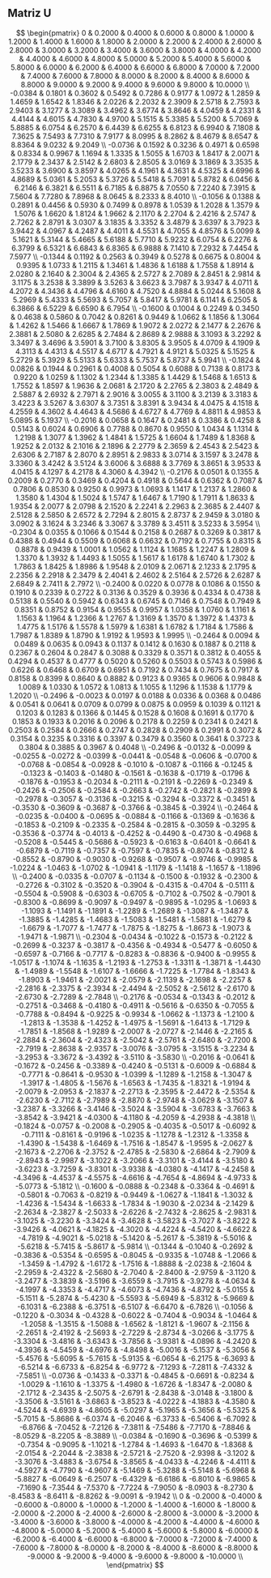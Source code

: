 ## Matriz U
$$
\begin{pmatrix}
 0 & 0.2000 & 0.4000 & 0.6000 & 0.8000 & 1.0000 & 1.2000 & 1.4000 & 1.6000 & 1.8000 & 2.0000 & 2.2000 & 2.4000 & 2.6000 & 2.8000 & 3.0000 & 3.2000 & 3.4000 & 3.6000 & 3.8000 & 4.0000 & 4.2000 & 4.4000 & 4.6000 & 4.8000 & 5.0000 & 5.2000 & 5.4000 & 5.6000 & 5.8000 & 6.0000 & 6.2000 & 6.4000 & 6.6000 & 6.8000 & 7.0000 & 7.2000 & 7.4000 & 7.6000 & 7.8000 & 8.0000 & 8.2000 & 8.4000 & 8.6000 & 8.8000 & 9.0000 & 9.2000 & 9.4000 & 9.6000 & 9.8000 & 10.0000 \\
 -0.0384 & 0.1801 & 0.3602 & 0.5492 & 0.7286 & 0.9177 & 1.0972 & 1.2859 & 1.4659 & 1.6542 & 1.8346 & 2.0226 & 2.2032 & 2.3909 & 2.5718 & 2.7593 & 2.9403 & 3.1277 & 3.3089 & 3.4962 & 3.6774 & 3.8646 & 4.0459 & 4.2331 & 4.4144 & 4.6015 & 4.7830 & 4.9700 & 5.1515 & 5.3385 & 5.5200 & 5.7069 & 5.8885 & 6.0754 & 6.2570 & 6.4439 & 6.6255 & 6.8123 & 6.9940 & 7.1808 & 7.3625 & 7.5493 & 7.7310 & 7.9177 & 8.0995 & 8.2862 & 8.4679 & 8.6547 & 8.8364 & 9.0232 & 9.2049 \\
 -0.0736 & 0.1592 & 0.3236 & 0.4971 & 0.6598 & 0.8334 & 0.9967 & 1.1694 & 1.3335 & 1.5055 & 1.6703 & 1.8417 & 2.0071 & 2.1779 & 2.3437 & 2.5142 & 2.6803 & 2.8505 & 3.0169 & 3.1869 & 3.3535 & 3.5233 & 3.6900 & 3.8597 & 4.0265 & 4.1961 & 4.3631 & 4.5325 & 4.6996 & 4.8689 & 5.0361 & 5.2053 & 5.3726 & 5.5418 & 5.7091 & 5.8782 & 6.0456 & 6.2146 & 6.3821 & 6.5511 & 6.7185 & 6.8875 & 7.0550 & 7.2240 & 7.3915 & 7.5604 & 7.7280 & 7.8968 & 8.0645 & 8.2333 & 8.4010 \\
 -0.1056 & 0.1388 & 0.2891 & 0.4456 & 0.5930 & 0.7499 & 0.8978 & 1.0539 & 1.2028 & 1.3579 & 1.5076 & 1.6620 & 1.8124 & 1.9662 & 2.1170 & 2.2704 & 2.4216 & 2.5747 & 2.7262 & 2.8791 & 3.0307 & 3.1835 & 3.3352 & 3.4879 & 3.6397 & 3.7923 & 3.9442 & 4.0967 & 4.2487 & 4.4011 & 4.5531 & 4.7055 & 4.8576 & 5.0099 & 5.1621 & 5.3144 & 5.4665 & 5.6188 & 5.7710 & 5.9232 & 6.0754 & 6.2276 & 6.3799 & 6.5321 & 6.6843 & 6.8365 & 6.9888 & 7.1410 & 7.2932 & 7.4454 & 7.5977 \\
 -0.1344 & 0.1192 & 0.2563 & 0.3949 & 0.5278 & 0.6675 & 0.8004 & 0.9395 & 1.0733 & 1.2115 & 1.3461 & 1.4836 & 1.6188 & 1.7558 & 1.8914 & 2.0280 & 2.1640 & 2.3004 & 2.4365 & 2.5727 & 2.7089 & 2.8451 & 2.9814 & 3.1175 & 3.2538 & 3.3899 & 3.5263 & 3.6623 & 3.7987 & 3.9347 & 4.0711 & 4.2072 & 4.3436 & 4.4796 & 4.6160 & 4.7520 & 4.8884 & 5.0244 & 5.1608 & 5.2969 & 5.4333 & 5.5693 & 5.7057 & 5.8417 & 5.9781 & 6.1141 & 6.2505 & 6.3866 & 6.5229 & 6.6590 & 6.7954 \\
 -0.1600 & 0.1004 & 0.2249 & 0.3450 & 0.4638 & 0.5860 & 0.7042 & 0.8261 & 0.9449 & 1.0662 & 1.1856 & 1.3064 & 1.4262 & 1.5466 & 1.6667 & 1.7869 & 1.9072 & 2.0272 & 2.1477 & 2.2676 & 2.3881 & 2.5080 & 2.6285 & 2.7484 & 2.8689 & 2.9888 & 3.1093 & 3.2292 & 3.3497 & 3.4696 & 3.5901 & 3.7100 & 3.8305 & 3.9505 & 4.0709 & 4.1909 & 4.3113 & 4.4313 & 4.5517 & 4.6717 & 4.7921 & 4.9121 & 5.0325 & 5.1525 & 5.2729 & 5.3929 & 5.5133 & 5.6333 & 5.7537 & 5.8737 & 5.9941 \\
 -0.1824 & 0.0826 & 0.1944 & 0.2961 & 0.4008 & 0.5054 & 0.6088 & 0.7138 & 0.8173 & 0.9220 & 1.0259 & 1.1302 & 1.2344 & 1.3385 & 1.4429 & 1.5468 & 1.6513 & 1.7552 & 1.8597 & 1.9636 & 2.0681 & 2.1720 & 2.2765 & 2.3803 & 2.4849 & 2.5887 & 2.6932 & 2.7971 & 2.9016 & 3.0055 & 3.1100 & 3.2139 & 3.3183 & 3.4223 & 3.5267 & 3.6307 & 3.7351 & 3.8391 & 3.9434 & 4.0475 & 4.1518 & 4.2559 & 4.3602 & 4.4643 & 4.5686 & 4.6727 & 4.7769 & 4.8811 & 4.9853 & 5.0895 & 5.1937 \\
 -0.2016 & 0.0658 & 0.1647 & 0.2481 & 0.3386 & 0.4258 & 0.5143 & 0.6024 & 0.6906 & 0.7788 & 0.8670 & 0.9550 & 1.0434 & 1.1314 & 1.2198 & 1.3077 & 1.3962 & 1.4841 & 1.5725 & 1.6604 & 1.7489 & 1.8368 & 1.9252 & 2.0132 & 2.1016 & 2.1896 & 2.2779 & 2.3659 & 2.4543 & 2.5423 & 2.6306 & 2.7187 & 2.8070 & 2.8951 & 2.9833 & 3.0714 & 3.1597 & 3.2478 & 3.3360 & 3.4242 & 3.5124 & 3.6006 & 3.6888 & 3.7769 & 3.8651 & 3.9533 & 4.0415 & 4.1297 & 4.2178 & 4.3060 & 4.3942 \\
 -0.2176 & 0.0501 & 0.1355 & 0.2009 & 0.2770 & 0.3469 & 0.4204 & 0.4918 & 0.5644 & 0.6362 & 0.7087 & 0.7806 & 0.8530 & 0.9250 & 0.9973 & 1.0693 & 1.1417 & 1.2137 & 1.2860 & 1.3580 & 1.4304 & 1.5024 & 1.5747 & 1.6467 & 1.7190 & 1.7911 & 1.8633 & 1.9354 & 2.0077 & 2.0798 & 2.1520 & 2.2241 & 2.2963 & 2.3685 & 2.4407 & 2.5128 & 2.5850 & 2.6572 & 2.7294 & 2.8015 & 2.8737 & 2.9459 & 3.0180 & 3.0902 & 3.1624 & 3.2346 & 3.3067 & 3.3789 & 3.4511 & 3.5233 & 3.5954 \\
 -0.2304 & 0.0355 & 0.1066 & 0.1544 & 0.2158 & 0.2687 & 0.3269 & 0.3817 & 0.4388 & 0.4944 & 0.5509 & 0.6068 & 0.6632 & 0.7192 & 0.7755 & 0.8315 & 0.8878 & 0.9439 & 1.0001 & 1.0562 & 1.1124 & 1.1685 & 1.2247 & 1.2809 & 1.3370 & 1.3932 & 1.4493 & 1.5055 & 1.5617 & 1.6178 & 1.6740 & 1.7302 & 1.7863 & 1.8425 & 1.8986 & 1.9548 & 2.0109 & 2.0671 & 2.1233 & 2.1795 & 2.2356 & 2.2918 & 2.3479 & 2.4041 & 2.4602 & 2.5164 & 2.5726 & 2.6287 & 2.6849 & 2.7411 & 2.7972 \\
 -0.2400 & 0.0220 & 0.0778 & 0.1086 & 0.1550 & 0.1910 & 0.2339 & 0.2722 & 0.3136 & 0.3529 & 0.3936 & 0.4334 & 0.4738 & 0.5138 & 0.5540 & 0.5942 & 0.6343 & 0.6745 & 0.7146 & 0.7548 & 0.7949 & 0.8351 & 0.8752 & 0.9154 & 0.9555 & 0.9957 & 1.0358 & 1.0760 & 1.1161 & 1.1563 & 1.1964 & 1.2366 & 1.2767 & 1.3169 & 1.3570 & 1.3972 & 1.4373 & 1.4775 & 1.5176 & 1.5578 & 1.5979 & 1.6381 & 1.6782 & 1.7184 & 1.7586 & 1.7987 & 1.8389 & 1.8790 & 1.9192 & 1.9593 & 1.9995 \\
 -0.2464 & 0.0094 & 0.0489 & 0.0635 & 0.0943 & 0.1137 & 0.1412 & 0.1630 & 0.1887 & 0.2118 & 0.2367 & 0.2604 & 0.2847 & 0.3088 & 0.3329 & 0.3571 & 0.3812 & 0.4055 & 0.4294 & 0.4537 & 0.4777 & 0.5020 & 0.5260 & 0.5503 & 0.5743 & 0.5986 & 0.6226 & 0.6468 & 0.6709 & 0.6951 & 0.7192 & 0.7434 & 0.7675 & 0.7917 & 0.8158 & 0.8399 & 0.8640 & 0.8882 & 0.9123 & 0.9365 & 0.9606 & 0.9848 & 1.0089 & 1.0330 & 1.0572 & 1.0813 & 1.1055 & 1.1296 & 1.1538 & 1.1779 & 1.2020 \\
 -0.2496 & -0.0023 & 0.0197 & 0.0188 & 0.0336 & 0.0368 & 0.0486 & 0.0541 & 0.0641 & 0.0709 & 0.0799 & 0.0875 & 0.0959 & 0.1039 & 0.1121 & 0.1203 & 0.1283 & 0.1366 & 0.1445 & 0.1528 & 0.1608 & 0.1691 & 0.1770 & 0.1853 & 0.1933 & 0.2016 & 0.2096 & 0.2178 & 0.2259 & 0.2341 & 0.2421 & 0.2503 & 0.2584 & 0.2666 & 0.2747 & 0.2828 & 0.2909 & 0.2991 & 0.3072 & 0.3154 & 0.3235 & 0.3316 & 0.3397 & 0.3479 & 0.3560 & 0.3641 & 0.3723 & 0.3804 & 0.3885 & 0.3967 & 0.4048 \\
 -0.2496 & -0.0132 & -0.0099 & -0.0255 & -0.0272 & -0.0399 & -0.0441 & -0.0548 & -0.0606 & -0.0700 & -0.0768 & -0.0854 & -0.0928 & -0.1010 & -0.1087 & -0.1166 & -0.1245 & -0.1323 & -0.1403 & -0.1480 & -0.1561 & -0.1638 & -0.1719 & -0.1796 & -0.1876 & -0.1953 & -0.2034 & -0.2111 & -0.2191 & -0.2269 & -0.2349 & -0.2426 & -0.2506 & -0.2584 & -0.2663 & -0.2742 & -0.2821 & -0.2899 & -0.2978 & -0.3057 & -0.3136 & -0.3215 & -0.3294 & -0.3372 & -0.3451 & -0.3530 & -0.3609 & -0.3687 & -0.3766 & -0.3845 & -0.3924 \\
 -0.2464 & -0.0235 & -0.0400 & -0.0695 & -0.0884 & -0.1166 & -0.1369 & -0.1636 & -0.1853 & -0.2109 & -0.2335 & -0.2584 & -0.2815 & -0.3059 & -0.3295 & -0.3536 & -0.3774 & -0.4013 & -0.4252 & -0.4490 & -0.4730 & -0.4968 & -0.5208 & -0.5445 & -0.5686 & -0.5923 & -0.6163 & -0.6401 & -0.6641 & -0.6879 & -0.7119 & -0.7357 & -0.7597 & -0.7835 & -0.8074 & -0.8312 & -0.8552 & -0.8790 & -0.9030 & -0.9268 & -0.9507 & -0.9746 & -0.9985 & -1.0224 & -1.0463 & -1.0702 & -1.0941 & -1.1179 & -1.1418 & -1.1657 & -1.1896 \\
 -0.2400 & -0.0335 & -0.0707 & -0.1134 & -0.1500 & -0.1932 & -0.2300 & -0.2726 & -0.3102 & -0.3520 & -0.3904 & -0.4315 & -0.4704 & -0.5111 & -0.5504 & -0.5908 & -0.6303 & -0.6705 & -0.7102 & -0.7502 & -0.7901 & -0.8300 & -0.8699 & -0.9097 & -0.9497 & -0.9895 & -1.0295 & -1.0693 & -1.1093 & -1.1491 & -1.1891 & -1.2289 & -1.2689 & -1.3087 & -1.3487 & -1.3885 & -1.4285 & -1.4683 & -1.5083 & -1.5481 & -1.5881 & -1.6279 & -1.6679 & -1.7077 & -1.7477 & -1.7875 & -1.8275 & -1.8673 & -1.9073 & -1.9471 & -1.9871 \\
 -0.2304 & -0.0434 & -0.1022 & -0.1573 & -0.2122 & -0.2699 & -0.3237 & -0.3817 & -0.4356 & -0.4934 & -0.5477 & -0.6050 & -0.6597 & -0.7166 & -0.7717 & -0.8283 & -0.8836 & -0.9400 & -0.9955 & -1.0517 & -1.1074 & -1.1635 & -1.2193 & -1.2753 & -1.3311 & -1.3871 & -1.4430 & -1.4989 & -1.5548 & -1.6107 & -1.6666 & -1.7225 & -1.7784 & -1.8343 & -1.8903 & -1.9461 & -2.0021 & -2.0579 & -2.1139 & -2.1698 & -2.2257 & -2.2816 & -2.3375 & -2.3934 & -2.4494 & -2.5052 & -2.5612 & -2.6170 & -2.6730 & -2.7289 & -2.7848 \\
 -0.2176 & -0.0534 & -0.1343 & -0.2012 & -0.2751 & -0.3468 & -0.4180 & -0.4911 & -0.5616 & -0.6350 & -0.7055 & -0.7788 & -0.8494 & -0.9225 & -0.9934 & -1.0662 & -1.1373 & -1.2100 & -1.2813 & -1.3538 & -1.4252 & -1.4975 & -1.5691 & -1.6413 & -1.7129 & -1.7851 & -1.8568 & -1.9289 & -2.0007 & -2.0727 & -2.1446 & -2.2165 & -2.2884 & -2.3604 & -2.4323 & -2.5042 & -2.5761 & -2.6480 & -2.7200 & -2.7919 & -2.8638 & -2.9357 & -3.0076 & -3.0795 & -3.1515 & -3.2234 & -3.2953 & -3.3672 & -3.4392 & -3.5110 & -3.5830 \\
 -0.2016 & -0.0641 & -0.1672 & -0.2456 & -0.3389 & -0.4240 & -0.5131 & -0.6009 & -0.6884 & -0.7771 & -0.8641 & -0.9530 & -1.0399 & -1.1289 & -1.2158 & -1.3047 & -1.3917 & -1.4805 & -1.5676 & -1.6563 & -1.7435 & -1.8321 & -1.9194 & -2.0079 & -2.0953 & -2.1837 & -2.2713 & -2.3595 & -2.4472 & -2.5354 & -2.6230 & -2.7112 & -2.7989 & -2.8870 & -2.9748 & -3.0629 & -3.1507 & -3.2387 & -3.3266 & -3.4146 & -3.5024 & -3.5904 & -3.6783 & -3.7663 & -3.8542 & -3.9421 & -4.0300 & -4.1180 & -4.2059 & -4.2938 & -4.3818 \\
 -0.1824 & -0.0757 & -0.2008 & -0.2905 & -0.4035 & -0.5017 & -0.6092 & -0.7111 & -0.8161 & -0.9196 & -1.0235 & -1.1278 & -1.2312 & -1.3358 & -1.4390 & -1.5438 & -1.6469 & -1.7516 & -1.8547 & -1.9595 & -2.0627 & -2.1673 & -2.2706 & -2.3752 & -2.4785 & -2.5830 & -2.6864 & -2.7909 & -2.8943 & -2.9987 & -3.1022 & -3.2066 & -3.3101 & -3.4144 & -3.5180 & -3.6223 & -3.7259 & -3.8301 & -3.9338 & -4.0380 & -4.1417 & -4.2458 & -4.3496 & -4.4537 & -4.5575 & -4.6616 & -4.7654 & -4.8694 & -4.9733 & -5.0773 & -5.1812 \\
 -0.1600 & -0.0888 & -0.2348 & -0.3364 & -0.4691 & -0.5801 & -0.7063 & -0.8219 & -0.9449 & -1.0627 & -1.1841 & -1.3032 & -1.4236 & -1.5434 & -1.6633 & -1.7834 & -1.9030 & -2.0234 & -2.1429 & -2.2634 & -2.3827 & -2.5033 & -2.6226 & -2.7432 & -2.8625 & -2.9831 & -3.1025 & -3.2230 & -3.3424 & -3.4628 & -3.5823 & -3.7027 & -3.8222 & -3.9426 & -4.0621 & -4.1825 & -4.3020 & -4.4224 & -4.5420 & -4.6622 & -4.7819 & -4.9021 & -5.0218 & -5.1420 & -5.2617 & -5.3819 & -5.5016 & -5.6218 & -5.7415 & -5.8617 & -5.9814 \\
 -0.1344 & -0.1040 & -0.2692 & -0.3836 & -0.5354 & -0.6595 & -0.8045 & -0.9335 & -1.0748 & -1.2066 & -1.3459 & -1.4792 & -1.6172 & -1.7516 & -1.8888 & -2.0238 & -2.1604 & -2.2959 & -2.4322 & -2.5680 & -2.7040 & -2.8400 & -2.9759 & -3.1120 & -3.2477 & -3.3839 & -3.5196 & -3.6559 & -3.7915 & -3.9278 & -4.0634 & -4.1997 & -4.3353 & -4.4717 & -4.6073 & -4.7436 & -4.8792 & -5.0155 & -5.1511 & -5.2874 & -5.4230 & -5.5593 & -5.6949 & -5.8312 & -5.9669 & -6.1031 & -6.2388 & -6.3751 & -6.5107 & -6.6470 & -6.7826 \\
 -0.1056 & -0.1220 & -0.3034 & -0.4328 & -0.6022 & -0.7404 & -0.9034 & -1.0464 & -1.2058 & -1.3515 & -1.5088 & -1.6562 & -1.8121 & -1.9607 & -2.1156 & -2.2651 & -2.4192 & -2.5693 & -2.7229 & -2.8734 & -3.0266 & -3.1775 & -3.3304 & -3.4816 & -3.6343 & -3.7856 & -3.9381 & -4.0896 & -4.2420 & -4.3936 & -4.5459 & -4.6976 & -4.8498 & -5.0016 & -5.1537 & -5.3056 & -5.4576 & -5.6095 & -5.7615 & -5.9135 & -6.0654 & -6.2175 & -6.3693 & -6.5214 & -6.6733 & -6.8254 & -6.9772 & -7.1293 & -7.2811 & -7.4332 & -7.5851 \\
 -0.0736 & -0.1433 & -0.3371 & -0.4845 & -0.6691 & -0.8234 & -1.0029 & -1.1610 & -1.3375 & -1.4980 & -1.6726 & -1.8347 & -2.0080 & -2.1712 & -2.3435 & -2.5075 & -2.6791 & -2.8438 & -3.0148 & -3.1800 & -3.3506 & -3.5161 & -3.6863 & -3.8523 & -4.0222 & -4.1883 & -4.3580 & -4.5244 & -4.6939 & -4.8605 & -5.0297 & -5.1965 & -5.3656 & -5.5325 & -5.7015 & -5.8686 & -6.0374 & -6.2046 & -6.3733 & -6.5406 & -6.7092 & -6.8766 & -7.0452 & -7.2126 & -7.3811 & -7.5486 & -7.7170 & -7.8846 & -8.0529 & -8.2205 & -8.3889 \\
 -0.0384 & -0.1690 & -0.3696 & -0.5399 & -0.7354 & -0.9095 & -1.1021 & -1.2784 & -1.4693 & -1.6470 & -1.8368 & -2.0154 & -2.2044 & -2.3838 & -2.5721 & -2.7520 & -2.9398 & -3.1202 & -3.3076 & -3.4883 & -3.6754 & -3.8565 & -4.0433 & -4.2246 & -4.4111 & -4.5927 & -4.7790 & -4.9607 & -5.1469 & -5.3288 & -5.5148 & -5.6968 & -5.8827 & -6.0649 & -6.2507 & -6.4329 & -6.6186 & -6.8010 & -6.9865 & -7.1690 & -7.3544 & -7.5370 & -7.7224 & -7.9050 & -8.0903 & -8.2730 & -8.4583 & -8.6411 & -8.8262 & -9.0091 & -9.1942 \\
 0 & -0.2000 & -0.4000 & -0.6000 & -0.8000 & -1.0000 & -1.2000 & -1.4000 & -1.6000 & -1.8000 & -2.0000 & -2.2000 & -2.4000 & -2.6000 & -2.8000 & -3.0000 & -3.2000 & -3.4000 & -3.6000 & -3.8000 & -4.0000 & -4.2000 & -4.4000 & -4.6000 & -4.8000 & -5.0000 & -5.2000 & -5.4000 & -5.6000 & -5.8000 & -6.0000 & -6.2000 & -6.4000 & -6.6000 & -6.8000 & -7.0000 & -7.2000 & -7.4000 & -7.6000 & -7.8000 & -8.0000 & -8.2000 & -8.4000 & -8.6000 & -8.8000 & -9.0000 & -9.2000 & -9.4000 & -9.6000 & -9.8000 & -10.0000 \\
\end{pmatrix}
$$